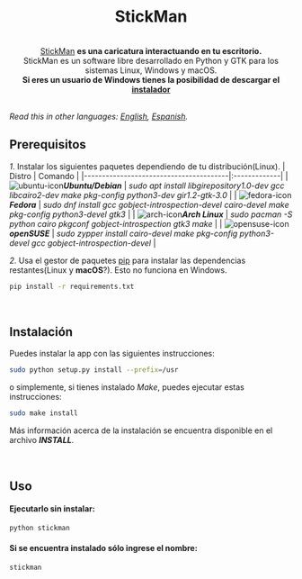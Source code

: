 <div align="center">
  <h1>StickMan</h1>
</div>

<br>
<div align="center">
  <a href="https://andy-thor.github.io/StickMan">StickMan</a>
  <strong> es una caricatura interactuando en tu escritorio.</strong>
</div>

<div align="center">
  StickMan es un software libre desarrollado en Python y GTK para los sistemas Linux, Windows y macOS.
</div>

<div align="center">
  <strong>Si eres un usuario de Windows tienes la posibilidad de descargar el <a href="https://github.com/Andy-thor/StickMan/releases/download/v0.3.1/stickman-0.3.1.exe">instalador</a></strong> 
</div>

<br>

*Read this in other languages: [English](README.md), [Espanish](README.es.md).*

## Prerequisitos
*1*. Instalar los siguientes paquetes dependiendo de tu distribución(Linux).
| Distro                                   | Comando  |
|----------------------------------------|:-------------|
| ![ubuntu-icon]___Ubuntu/Debian___ | _sudo apt install libgirepository1.0-dev gcc libcairo2-dev make pkg-config python3-dev gir1.2-gtk-3.0_ |
| ![fedora-icon]___Fedora___ | _sudo dnf install gcc gobject-introspection-devel cairo-devel make pkg-config python3-devel gtk3_ |
| ![arch-icon]___Arch Linux___ | _sudo pacman -S python cairo pkgconf gobject-introspection gtk3 make_ |
| ![opensuse-icon]___openSUSE___ | _sudo zypper install cairo-devel make pkg-config python3-devel gcc gobject-introspection-devel_ |

*2*. Usa el gestor de paquetes [pip] para instalar las dependencias restantes(Linux y __macOS__?). Esto no funciona en Windows.
```bash
pip install -r requirements.txt
```
<br>

## Instalación

Puedes instalar la app con las siguientes instrucciones:

```bash
sudo python setup.py install --prefix=/usr
```
o simplemente, si tienes instalado _Make_, puedes ejecutar estas instrucciones:
```bash
sudo make install
```
Más información acerca de la instalación se encuentra disponible en el archivo __*INSTALL*__.

<br>

## Uso

#### Ejecutarlo sin instalar:
```bash
python stickman
```
#### Si se encuentra instalado sólo ingrese el nombre:
```bash
stickman
```

[pip]: https://pip.pypa.io/en/stable/
[ubuntu-icon]: https://www.iconfinder.com/icons/4375122/download/png/16
[fedora-icon]: https://www.iconfinder.com/icons/386460/download/png/16
[arch-icon]: https://www.iconfinder.com/icons/386451/download/png/16
[opensuse-icon]: https://www.iconfinder.com/icons/386483/download/png/16
